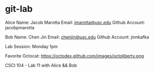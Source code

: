 git-lab
=======
Alice
Name: Jacob Marotta
Email: jmarotta@usc.edu
Github Account: jacobpmarotta

Bob
Name: Chen Jin
Email: chenjin@usc.edu
Github Account: jinnkafka

Lab Session: Monday 1pm

Favorite Octocat: https://octodex.github.com/images/octoliberty.png

CSCI 104 - Lab 11 with Alice &amp;&amp; Bob

